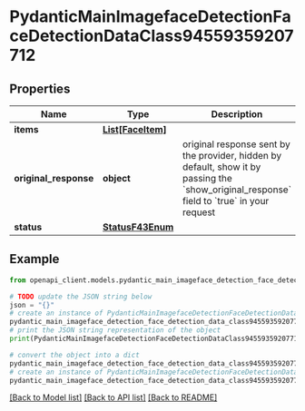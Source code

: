 # PydanticMainImagefaceDetectionFaceDetectionDataClass94559359207712


## Properties

Name | Type | Description | Notes
------------ | ------------- | ------------- | -------------
**items** | [**List[FaceItem]**](FaceItem.md) |  | [optional] 
**original_response** | **object** | original response sent by the provider, hidden by default, show it by passing the &#x60;show_original_response&#x60; field to &#x60;true&#x60; in your request | [optional] 
**status** | [**StatusF43Enum**](StatusF43Enum.md) |  | 

## Example

```python
from openapi_client.models.pydantic_main_imageface_detection_face_detection_data_class94559359207712 import PydanticMainImagefaceDetectionFaceDetectionDataClass94559359207712

# TODO update the JSON string below
json = "{}"
# create an instance of PydanticMainImagefaceDetectionFaceDetectionDataClass94559359207712 from a JSON string
pydantic_main_imageface_detection_face_detection_data_class94559359207712_instance = PydanticMainImagefaceDetectionFaceDetectionDataClass94559359207712.from_json(json)
# print the JSON string representation of the object
print(PydanticMainImagefaceDetectionFaceDetectionDataClass94559359207712.to_json())

# convert the object into a dict
pydantic_main_imageface_detection_face_detection_data_class94559359207712_dict = pydantic_main_imageface_detection_face_detection_data_class94559359207712_instance.to_dict()
# create an instance of PydanticMainImagefaceDetectionFaceDetectionDataClass94559359207712 from a dict
pydantic_main_imageface_detection_face_detection_data_class94559359207712_form_dict = pydantic_main_imageface_detection_face_detection_data_class94559359207712.from_dict(pydantic_main_imageface_detection_face_detection_data_class94559359207712_dict)
```
[[Back to Model list]](../README.md#documentation-for-models) [[Back to API list]](../README.md#documentation-for-api-endpoints) [[Back to README]](../README.md)


